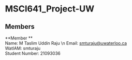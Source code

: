 # MSCI641_Project-UW
## Members

**Member **  
Name:  M Taslim Uddin Raju \n
Email: [smturaju@uwaterloo.ca](mailto:smturaju@uwaterloo.ca)  
WatIAM: smturaju  
Student Number: 21093036  
